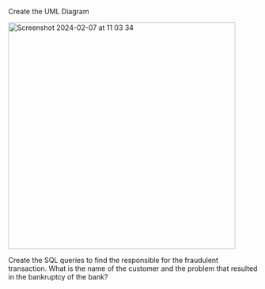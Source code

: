 
Create the UML Diagram


<img width="459" alt="Screenshot 2024-02-07 at 11 03 34" src="https://github.com/NaomiRozenberg/unit-3-/assets/142605919/d6e9ee81-e1f6-4b40-9ff4-e64b8eb6709c">



Create the SQL queries to find the responsible for the fraudulent transaction.
What is the name of the customer and the problem that resulted in the bankruptcy of the bank?

